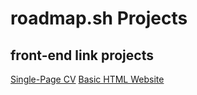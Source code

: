 # roadmap.sh Projects

## front-end link projects
[Single-Page CV](https://roadmap.sh/projects/single-page-cv)
[Basic HTML Website](https://roadmap.sh/projects/basic-html-website)